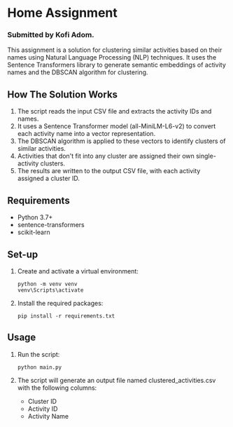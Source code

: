 # Home Assignment
### Submitted by Kofi Adom.

This assignment is a solution for clustering similar activities based on their names using Natural Language Processing (NLP) techniques. It uses the Sentence Transformers library to generate semantic embeddings of activity names and the DBSCAN algorithm for clustering.

## How The Solution Works

1. The script reads the input CSV file and extracts the activity IDs and names.
2. It uses a Sentence Transformer model (all-MiniLM-L6-v2) to convert each activity name into a vector representation.
3. The DBSCAN algorithm is applied to these vectors to identify clusters of similar activities.
4. Activities that don't fit into any cluster are assigned their own single-activity clusters.
5. The results are written to the output CSV file, with each activity assigned a cluster ID.

## Requirements

- Python 3.7+
- sentence-transformers
- scikit-learn

## Set-up

1. Create and activate a virtual environment:
   ```
   python -m venv venv
   venv\Scripts\activate
   ```

2. Install the required packages:
   ```
   pip install -r requirements.txt
   ```

## Usage

1. Run the script:
   ```
   python main.py
   ```

2. The script will generate an output file named clustered_activities.csv with the following columns:
   - Cluster ID
   - Activity ID
   - Activity Name



